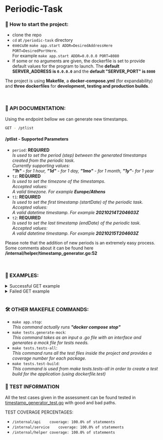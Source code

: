 # Periodic-Task

### 🛫 How to start the project: 

* clone the repo
* `cd` at `/periodic-task` directory
* execute `make app.start ADDR=DesiredAddressHere PORT=DesiredPortHere`. <br/> For example `make app.start ADDR=0.0.0.0 PORT=8080`
* If some or no arguments are given, the dockerfile is set to provide default values for the program to launch. The **default SERVER_ADDRESS is `0.0.0.0`** and the **default "SERVER_PORT" is `8000`**

The project is using **Makefile**, a **docker-compose.yml** (for expandability) and **three dockerfiles** for **development, testing and production builds**. 

 <br/> 

### 💼 API DOCUMENTATION: 
Using the endpoint bellow we can generate new timestamps. <br/>

```sh
GET - /ptlist 
```

#### **/ptlist - Supported Parameters**

* `period`:  **REQUIRED** <br/> _Is used to set the period (step) between the generated timestamps created from the periodic task. <br/> Currently supporting values: <br/> **"1h"** - for 1 hour, **"1d"** - for 1 day, **"1mo"** - for 1 month, **"1y"**- for 1 year_
* `tz`: **REQUIRED** <br/> _Is used to set the timezone of the timestamps.  <br/> Accepted values: <br/> A valid timezone. For example **Europe/Athens**_
* `t1`:  **REQUIRED**  <br/> _Is used to set the first timestamp (startDate) of the periodic task. <br/> Accepted values: <br/> A valid datetime timestamp. For example **20210214T204603Z**_
* `t2`:  **REQUIRED**  <br/> _Is used to set the last timestamp (endDate) of the periodic task. <br/> Accepted values: <br/> A valid datetime timestamp. For example **20210215T204603Z**_

Please note that the addition of new periods is an extremely easy process. Some comments about it can be found here **/internal/helper/timestamp_generator.go:52**

 <br/> 

### 🔦 EXAMPLES: 



<details>
<summary>Successful GET example </summary>
<br>

 Request:
 
```sh
0.0.0.0:8080/ptlist?period=1mo&tz=Europe/Athens&t1=20210214T204603Z&t2=20211115T123456Z
```

<br>

 Response:
 
`[
"20210228T220000Z",
"20210331T210000Z",
"20210430T210000Z",
"20210531T210000Z",
"20210630T210000Z",
"20210731T210000Z",
"20210831T210000Z",
"20210930T210000Z",
"20211031T220000Z"
]`
</details>


<details>
<summary> Failed GET example </summary>

<br>
 
 Request:

```sh
0.0.0.0:8080/ptlist?tz=Europe/Athens&t1=20210214T200000Z&t2=20210219T200000Z
```

<br>
 
Response:

`{
"status": "error",
"desc": "invalid period parameter"
}`
</details>




 <br/> 

### 🛠 OTHER MAKEFILE COMMANDS: 

* `make app.stop`: <br/> _This command actually runs **"docker compose stop"**_
* `make tests.generate-mock`: <br/> _This command takes as an input a .go file with an interface and generates a mock file for tests needs._ 
* `make tests.tests-all`: <br/> _This command runs all the test files inside the project and provides a coverage number for each package._  
* `make tests.test-build`: <br/> _This command is used from make tests.tests-all in order to create a test build for the application (using dockerfile.test)_ 

### 📳 TEST INFORMATION

All the test cases given in the assessment can be found tested in [timestamp_generator_test.go](powerfactors-assignment%2Finternal%2Fhelper%2Ftimestamp_generator_test.go) with good and bad paths.

TEST COVERAGE PERCENTAGES:

* `/internal/api	coverage: 100.0% of statements`
* `/internal/service	coverage: 100.0% of statements`
* `/internal/helper	coverage: 100.0% of statements`

